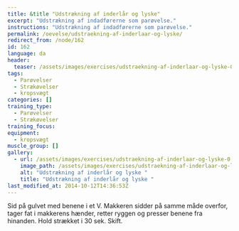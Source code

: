 ```yaml
---
title: &title "Udstrækning af inderlår og lyske"
excerpt: "Udstrækning af indadførerne som parøvelse."
instructions: "Udstrækning af indadførerne som parøvelse."
permalink: /oevelse/udstraekning-af-inderlaar-og-lyske/
redirect_from: /node/162
id: 162
language: da
header:
  teaser: /assets/images/exercises/udstraekning-af-inderlaar-og-lyske-0-320.jpg
tags:
  - Parøvelser
  - Strækøvelser
  - kropsvægt
categories: []
training_type: 
  - Parøvelser
  - Strækøvelser
training_focus: 
equipment:
  - kropsvægt
muscle_group: []
gallery:
  - url: /assets/images/exercises/udstraekning-af-inderlaar-og-lyske-0.jpg
    image_path: /assets/images/exercises/udstraekning-af-inderlaar-og-lyske-0-320.jpg
    alt: "Udstrækning af inderlår og lyske "
    title: "Udstrækning af inderlår og lyske "
last_modified_at: 2014-10-12T14:36:53Z
---
```


Sid på gulvet med benene i et V. Makkeren sidder på samme måde overfor, tager fat i makkerens hænder, retter ryggen og presser benene fra hinanden. Hold strækket i 30 sek. Skift.
